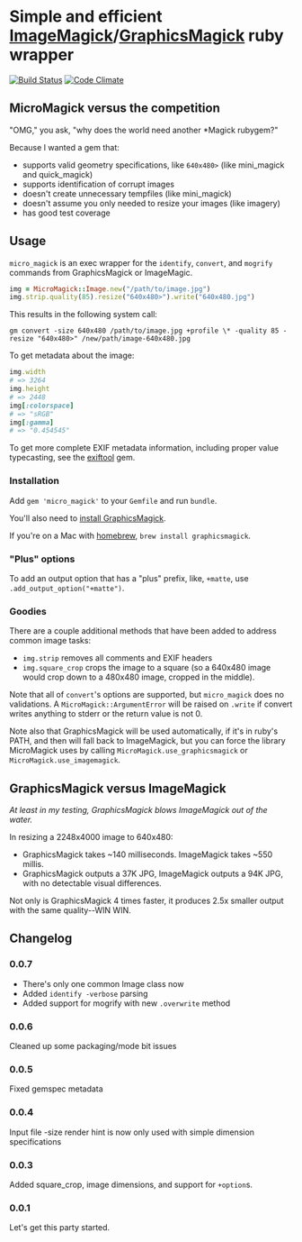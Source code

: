 # Simple and efficient [ImageMagick](http://www.imagemagick.org/)/[GraphicsMagick](http://www.graphicsmagick.org/) ruby wrapper

[![Build Status](https://secure.travis-ci.org/mceachen/micro_magick.png)](http://travis-ci.org/mceachen/micro_magick)
[![Code Climate](https://codeclimate.com/github/mceachen/micro_magick.png)](https://codeclimate.com/github/mceachen/micro_magick)

## MicroMagick versus the competition

"OMG," you ask, "why does the world need another *Magick rubygem?"

Because I wanted a gem that:

* supports valid geometry specifications, like ```640x480>``` (like mini_magick and quick_magick)
* supports identification of corrupt images
* doesn't create unnecessary tempfiles (like mini_magick)
* doesn't assume you only needed to resize your images (like imagery)
* has good test coverage

## Usage

```micro_magick``` is an exec wrapper for the ```identify```, ```convert```, and ```mogrify``` commands from GraphicsMagick or ImageMagic.

```ruby
img = MicroMagick::Image.new("/path/to/image.jpg")
img.strip.quality(85).resize("640x480>").write("640x480.jpg")
```

This results in the following system call:

```gm convert -size 640x480 /path/to/image.jpg +profile \* -quality 85 -resize "640x480>" /new/path/image-640x480.jpg```

To get metadata about the image:

```ruby
img.width
# => 3264
img.height
# => 2448
img[:colorspace]
# => "sRGB"
img[:gamma]
# => "0.454545"
```

To get more complete EXIF metadata information, including proper value typecasting,
see the [exiftool](https://github.com/mceachen/exiftool) gem.

### Installation

Add ```gem 'micro_magick'``` to your ```Gemfile``` and run ```bundle```.

You'll also need to [install GraphicsMagick](http://www.graphicsmagick.org/README.html).

If you're on a Mac with [homebrew](http://brew.sh/), ```brew install graphicsmagick```.

### "Plus" options

To add an output option that has a "plus" prefix, like, ```+matte```, use ```.add_output_option("+matte")```.

### Goodies

There are a couple additional methods that have been added to address common image tasks:

* ```img.strip``` removes all comments and EXIF headers
* ```img.square_crop``` crops the image to a square (so a 640x480 image would crop down to a 480x480 image, cropped in the middle).

Note that all of ```convert```'s options are supported, but ```micro_magick``` does no validations.
A ```MicroMagick::ArgumentError``` will be raised on ```.write``` if
convert writes anything to stderr or the return value is not 0.

Note also that GraphicsMagick will be used automatically, if it's in ruby's PATH, and then will fall back to ImageMagick,
but you can force the library MicroMagick uses by calling ```MicroMagick.use_graphicsmagick``` or ```MicroMagick.use_imagemagick```.

## GraphicsMagick versus ImageMagick

*At least in my testing, GraphicsMagick blows ImageMagick out of the water.*

In resizing a 2248x4000 image to 640x480:

* GraphicsMagick takes ~140 milliseconds. ImageMagick takes ~550 millis.
* GraphicsMagick outputs a 37K JPG, ImageMagick outputs a 94K JPG, with no detectable visual differences.

Not only is GraphicsMagick 4 times faster, it produces 2.5x smaller output with the same quality--WIN WIN.

## Changelog

### 0.0.7

* There's only one common Image class now
* Added ```identify -verbose``` parsing
* Added support for mogrify with new ```.overwrite``` method

### 0.0.6

Cleaned up some packaging/mode bit issues

### 0.0.5

Fixed gemspec metadata

### 0.0.4

Input file -size render hint is now only used with simple dimension specifications

### 0.0.3

Added square_crop, image dimensions, and support for ```+option```s.

### 0.0.1

Let's get this party started.

